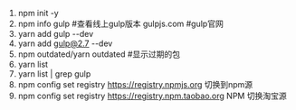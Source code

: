 1. npm init -y
2. npm info gulp #查看线上gulp版本   gulpjs.com #gulp官网
3. yarn add gulp --dev 
4. yarn add gulp@2.7 --dev
5. npm outdated/yarn outdated  #显示过期的包
6. yarn list 
7. yarn list | grep gulp
8. npm config set registry https://registry.npmjs.org 切换到npm源
9. npm config set registry https://registry.npm.taobao.org NPM 切换淘宝源